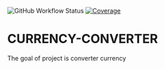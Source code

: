 ![GitHub Workflow Status](https://img.shields.io/github/workflow/status/thukabjj/CURRENCY-CONVERTER/CI-CD-PRODUCTION)
[![Coverage](https://sonarcloud.io/api/project_badges/measure?project=thukabjj_CURRENCY-CONVERTER&metric=coverage)](https://sonarcloud.io/dashboard?id=thukabjj_CURRENCY-CONVERTER)
# CURRENCY-CONVERTER
The goal of project is converter currency

